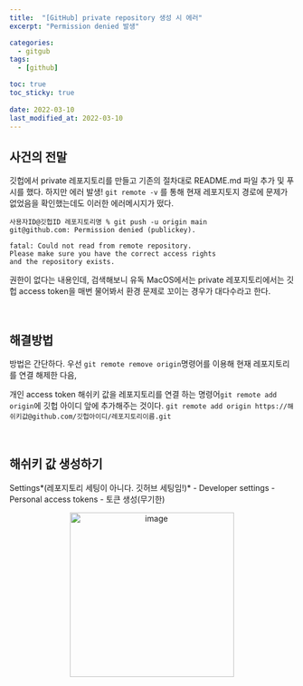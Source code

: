 ```yaml
---
title:  "[GitHub] private repository 생성 시 에러"
excerpt: "Permission denied 발생"

categories:
  - gitgub
tags:
  - [github]

toc: true
toc_sticky: true
 
date: 2022-03-10
last_modified_at: 2022-03-10
---
```


## 사건의 전말

깃헙에서 private 레포지토리를 만들고 기존의 절차대로 README.md 파일 추가 및 푸시를 했다. 하지만 에러 발생! `git remote -v` 를 통해 현재 레포지토지 경로에 문제가 없었음을 확인했는데도 이러한 에러메시지가 떴다.

```
사용자ID@깃헙ID 레포지토리명 % git push -u origin main
git@github.com: Permission denied (publickey).

fatal: Could not read from remote repository.
Please make sure you have the correct access rights
and the repository exists.
```

권한이 없다는 내용인데, 검색해보니 유독 MacOS에서는  private 레포지토리에서는 깃헙 access token을 매번 물어봐서 환경 문제로 꼬이는 경우가 대다수라고 한다.     

<br>

## 해결방법

방법은 간단하다. 우선 `git remote remove origin`명령어를 이용해 현재 레포지토리를 연결 해제한 다음,

개인 access token 해쉬키 값을 레포지토리를 연결 하는 명령어`git remote add origin`에 깃헙 아이디 앞에 추가해주는 것이다. `git remote add origin https://해쉬키값@github.com/깃헙아이디/레포지토리이름.git`

 <br>
 
## 해쉬키 값 생성하기

Settings*(레포지토리 세팅이 아니다. 깃허브 세팅임!)* - Developer settings - Personal access tokens - 토큰 생성(무기한)
<p  align="center"><img width="290" alt="image" src="https://user-images.githubusercontent.com/69746360/157176387-69a8518e-d4ca-4f24-847a-ad492a666198.png"></p>